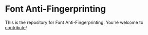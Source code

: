 # Font Anti-Fingerprinting

This is the repository for Font Anti-Fingerprinting. You're welcome to
[contribute](CONTRIBUTING.md)!
